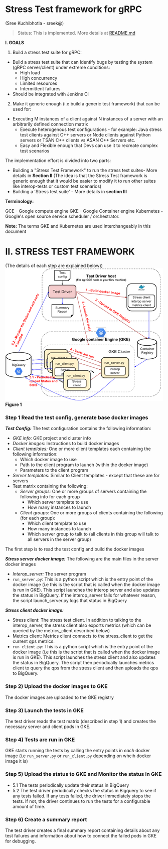 # Stress Test framework for gRPC

(Sree Kuchibhotla - sreek@)

> Status: This is implemented. More details at [README.md](https://github.com/grpc/grpc/blob/master/tools/run_tests/stress_test/README.md)


**I. GOALS**

1) Build a stress test suite for gRPC:

* Build a stress test suite that can Identify bugs by testing the system (gRPC server/client) under extreme conditions:
  * High load
  * High concurrency
  * Limited resources 
  * Intermittent failures
* Should be integrated with Jenkins CI

2) Make it generic enough (i.e build a generic test framework) that can be used for:

* Executing M instances of a client against N instances of a server with an arbitrarily defined connection matrix
   * Execute heterogenous test configurations - for example: Java stress test clients against C++ servers or Node clients against Python servers or TSAN C++ clients vs ASAN C++ Servers etc.
   * Easy and Flexible enough that Devs can use it to recreate complex test scenarios

The implementation effort is divided into two parts:

* Building a "Stress Test Framework" to run the stress test suites- More details in **Section II** (The idea is that the Stress Test framework is generic enough that it would be easier to modify it to run other suites like interop-tests or custom test scenarios)
* Building a 'Stress test suite' - More details in **section III**

**Terminology:**

GCE - Google compute engine
GKE - Google Container engine
Kubernetes - Google's open source service scheduler / orchestrator.

**Note:** The terms GKE and Kubernetes are used interchangeably in this document

# II. STRESS TEST FRAMEWORK

(The details of each step are explained below))
![image](images/stress_test_framework.png)
**Figure 1**

### Step 1 Read the test config, generate base docker images

**_Test Config:_** The test configuration contains the following information:

* _GKE info:_ GKE project and cluster info
* _Docker images:_ Instructions to build docker images
* _Client templates:_ One or more client templates each containing the following information:
    * Which docker image to use
    * Path to the client program to launch (within the docker image)
    * Parameters to the client program
* _Server templates:_ Similar to Client templates - except that these are for servers
* Test matrix containing the following:
    * _Server groups:_ One or more groups of servers containing the following info for each group
        * Which server template to use
        * How many instances to launch
    * _Client groups:_ One or more groups of clients containing the following (for each group):
        * Which client template to use
        * How many instances to launch
        * Which server group to talk to (all clients in this group will talk to all servers in the server group)

The first step is to read the test config and build the docker images

**_Stress server docker image:_** The following are the main files in the server docker images

* _Interop_server:_ The server program
* `run_server.py`: This is a python script which is the entry point of the docker image (i.e this is the script that is called when the docker image is run in GKE).  This script launches the interop server and also updates the status in BigQuery.  If the interop_server fails for whatever reason, the script launch_server.py logs that status in BigQuery

**_Stress client docker image:_**

* Stress client: The stress test client.  In addition to talking to the interop_server, the stress client also exports metrics (which can be queried by the metrics_client described below)
* Metrics client: Metrics client connects to the stress_client to get the current qps metrics.
* `run_client.py`: This is a python script which is the entry point of the docker image (i.e this is the script that is called when the docker image is run in GKE). This script launches the stress client and also updates the status in BigQuery.  The script then periodically launches metrics client to query the qps from the stress client and then uploads the qps to BigQuery.

### Step 2) Upload the docker images to GKE
The docker images are uploaded to the GKE registry

### Step 3) Launch the tests in GKE
The test driver reads the test matrix (described in step 1) and creates the necessary server and client pods in GKE.

### Step 4) Tests are run in GKE
GKE starts running the tests by calling the entry points in *each* docker image (i.e `run_server.py` or `run_client.py` depending on whcih docker image it is)

### Step 5) Upload the status to GKE and Monitor the status in GKE
* 5.1 The tests periodically update their status in BigQuery
* 5.2 The test driver periodically checks the status in Bigquery to see if any tests failed.  If any tests failed, the driver immediately stops the tests.  If not, the driver continues to run the tests for a configurable amount of time.

### Step 6) Create a summary report
The test driver creates a final summary report containing details about any test failures and information about how to connect the failed pods in GKE for debugging.

